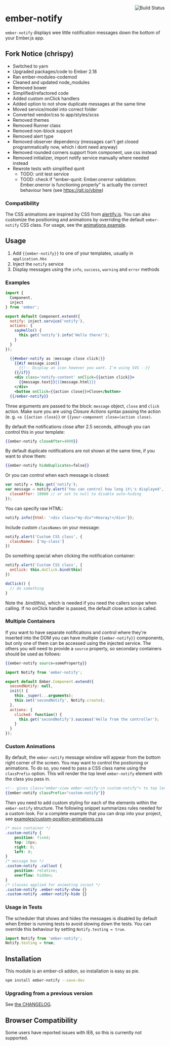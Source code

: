 [<img align='right' alt='Build Status' src='https://travis-ci.org/aexmachina/ember-notify.png'>](https://travis-ci.org/aexmachina/ember-notify)

# ember-notify

`ember-notify` displays wee little notification messages down the bottom of your Ember.js app.

## Fork Notice (chrispy)

* Switched to yarn
* Upgraded packages/code to Ember 2.18
* Ran ember-modules-codemod
* Cleaned and updated node_modules
* Removed bower
* Simplified/refactored code
* Added custom onClick handlers
* Added option to not show duplicate messages at the same time
* Moved service/model into correct folder
* Converted vendor/css to app/styles/scss
* Removed themes
* Removed Runner class
* Removed non-block support
* Removed alert type
* Removed observer dependency (messages can't get closed programmatically now, which i dont need anyway)
* Removed rounded corners support from component, use css instead
* Removed initializer, import notify service manually where needed instead
* Rewrote tests with simplified qunit
  * TODO: unit test service
  * TOOD: check if "ember-qunit: Ember.onerror validation: Ember.onerror is functioning properly" is actually the correct behaviour here (see https://git.io/vbine)

### Compatibility

The CSS animations are inspired by CSS from [alertify.js](http://fabien-d.github.io/alertify.js/). You can also customize the positioning and animations by overriding the default `ember-notify` CSS class. For usage, see the [animations example](#custom-animations).

## Usage

1. Add `{{ember-notify}}` to one of your templates, usually in `application.hbs`
2. Inject the `notify` service
3. Display messages using the `info`, `success`, `warning` and `error` methods

### Examples

```js
import {
  Component,
  inject
} from 'ember';

export default Component.extend({
  notify: inject.service('notify'),
  actions: {
    sayHello() {
      this.get('notify').info('Hello there!');
    }
  }
});
```

```hbs
  {{#ember-notify as |message close click|}}
    {{#if message.icon}}
      {{!-- Display an icon however you want. I'm using SVG --}}
    {{/if}}
    <div class='notify-content' onClick={{action click}}>
      {{message.text}}{{{message.html}}}
    </div>
    <button onClick={{action close}}>Close</button>
  {{/ember-notify}}
```

Three arguments are passed to the block: `message` object, `close` and `click` action. Make sure
you are using *Closure Actions* syntax passing the action (e. g. `<a {{action close}}` or
`{{your-component close=(action close)`.


By default the notifications close after 2.5 seconds, although you can control this in your template:

```handlebars
{{ember-notify closeAfter=4000}}
```

By default duplicate notifications are not shown at the same time, if you want to show them:

```handlebars
{{ember-notify hideDuplicates=false}}
```

Or you can control when each message is closed:

```js
var notify = this.get('notify');
var message = notify.alert('You can control how long it\'s displayed', {
  closeAfter: 10000 // or set to null to disable auto-hiding
});
```

You can specify raw HTML:

```js
notify.info({html: '<div class="my-div">Hooray!</div>'});
```

Include custom `classNames` on your message:

```js
notify.alert('Custom CSS class', {
  classNames: ['my-class']
})
```

Do something special when clicking the notification container:

```js
notify.alert('Custom CSS class', {
  onClick: this.doClick.bind(this)
})

doClick() {
  // do something
}
```

Note the .bind(this), which is needed if you need the callers scope when calling.
If no onClick handler is passed, the default close action is called.


### Multiple Containers

If you want to have separate notifications and control where they're inserted into the DOM you can
have multiple `{{ember-notify}}` components, but only one of them can be accessed using the injected service.
The others you will need to provide a `source` property, so secondary containers should be used as follows:

```hbs
{{ember-notify source=someProperty}}
```

```js
import Notify from 'ember-notify';

export default Ember.Component.extend({
  secondNotify: null,
  init() {
    this._super(...arguments);
    this.set('secondNotify', Notify.create);
  },
  actions: {
    clicked: function() {
      this.get('secondNotify').success('Hello from the controller');
    }
  }
});
```

### Custom Animations

By default, the `ember-notify` message window will appear from the bottom right corner of the
screen.  You may want to control the postioning or animations. To do so, you need to pass a CSS
class name using the `classPrefix` option. This will render the top level `ember-notify` element
with the class you pass in.

```hbs
<!-- gives class="ember-view ember-notify-cn custom-notify"> to top level element-->
{{ember-notify classPrefix="custom-notify"}}

```
Then you need to add custom styling for each of the elements within the `ember-notify` structure.
The following snippet summarizes rules needed for a custom look. For a complete example that you can drop into your project, see [examples/custom-position-animations.css](examples/custom-position-animations.css)

```css
/* main container */
.custom-notify {
	position: fixed;
	top: 10px;
	right: 0;
	left: 0;
}
/* message box */
.custom-notify .callout {
	position: relative;
	overflow: hidden;
}
/* classes applied for animating in/out */
.custom-notify .ember-notify-show {}
.custom-notify .ember-notify-hide {}
```

### Usage in Tests

The scheduler that shows and hides the messages is disabled by default when Ember is running tests
to avoid slowing down the tests. You can override this behaviour by setting `Notify.testing = true`.

```js
import Notify from 'ember-notify';
Notify.testing = true;
```

## Installation

This module is an ember-cli addon, so installation is easy as pie.

```sh
npm install ember-notify --save-dev
```

### Upgrading from a previous version

See [the CHANGELOG](https://github.com/aexmachina/ember-notify/blob/master/CHANGELOG.md).

## Browser Compatibility

Some users have reported issues with IE8, so this is currently not supported.
